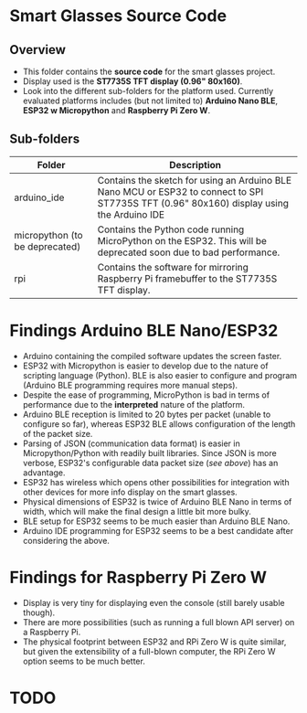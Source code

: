 # Smart Glasses Source Code

## Overview

- This folder contains the **source code** for the smart glasses project.
- Display used is the **ST7735S TFT display (0.96" 80x160)**.
- Look into the different sub-folders for the platform used. Currently evaluated platforms includes (but not limited to) **Arduino Nano BLE**, **ESP32 w Micropython** and **Raspberry Pi Zero W**.

## Sub-folders

| Folder           | Description
| -- | --
| arduino_ide | Contains the sketch for using an Arduino BLE Nano MCU or ESP32 to connect to SPI ST7735S TFT (0.96" 80x160) display using the Arduino IDE
| micropython (to be deprecated) | Contains the Python code running MicroPython on the ESP32. This will be deprecated soon due to bad performance.
| rpi            | Contains the software for mirroring Raspberry Pi framebuffer to the ST7735S TFT display.

# Findings Arduino BLE Nano/ESP32
- Arduino containing the compiled software updates the screen faster.
- ESP32 with Micropython is easier to develop due to the nature of scripting language (Python). BLE is also easier to configure and program (Arduino BLE programming requires more manual steps).
- Despite the ease of programming, MicroPython is bad in terms of performance due to the **interpreted** nature of the platform.
- Arduino BLE reception is limited to 20 bytes per packet (unable to configure so far), whereas ESP32 BLE allows configuration of the length of the packet size.
- Parsing of JSON (communication data format) is easier in Micropython/Python with readily built libraries. Since JSON is more verbose, ESP32's configurable data packet size (_see above_) has an advantage.
- ESP32 has wireless which opens other possibilities for integration with other devices for more info display on the smart glasses.
- Physical dimensions of ESP32 is twice of Arduino BLE Nano in terms of width, which will make the final design a little bit more bulky.
- BLE setup for ESP32 seems to be much easier than Arduino BLE Nano.
- Arduino IDE programming for ESP32 seems to be a best candidate after considering the above.

# Findings for Raspberry Pi Zero W
- Display is very tiny for displaying even the console (still barely usable though).
- There are more possibilities (such as running a full blown API server) on a Raspberry Pi.
- The physical footprint between ESP32 and RPi Zero W is quite similar, but given the extensibility of a full-blown computer, the RPi Zero W option seems to be much better.

# TODO

